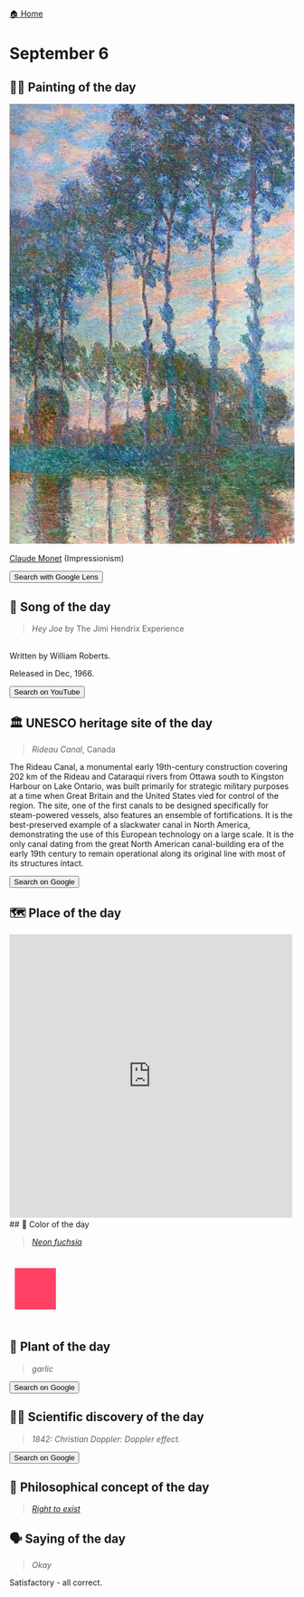 
[🏠 Home](../../index.md)

# September 6

## 🧑‍🎨 Painting of the day

<img width="600" src="../img/Claude_Monet_1.jpg">

[Claude Monet](http://en.wikipedia.org/wiki/Claude_Monet) (Impressionism)

<button class="btn btn-success"
onclick=" window.open('https://lens.google.com/uploadbyurl?url=https://iretes.github.io/one-a-day/data/img/Claude_Monet_1.jpg','_blank')">
Search with Google Lens
</button>

## 🎼 Song of the day

> *Hey Joe*
by The Jimi Hendrix Experience

<br />Written by William Roberts.

Released in Dec, 1966.

<button class="btn btn-success"
onclick=" window.open('http://www.youtube.com/search?q=Hey Joe by The Jimi Hendrix Experience','_blank')">
Search on YouTube
</button>

## 🏛️ UNESCO heritage site of the day

> *Rideau Canal*, Canada

<p>The Rideau Canal, a monumental early 19th-century construction covering 202 km of the Rideau and Cataraqui rivers from Ottawa south to Kingston Harbour on Lake Ontario, was built primarily for strategic military purposes at a time when Great Britain and the United States vied for control of the region. The site, one of the first canals to be designed specifically for steam-powered vessels, also features an ensemble of fortifications. It is the best-preserved example of a slackwater canal in North America, demonstrating the use of this European technology on a large scale. It is the only canal dating from the great North American canal-building era of the early 19th century to remain operational along its original line with most of its structures intact.</p>

<button class="btn btn-success"
onclick=" window.open('http://www.google.com/search?q=Rideau Canal','_blank')">
Search on Google
</button>

## 🗺️ Place of the day

<iframe
src="https://www.mapcrunch.com"
name="mapcrunch"
width="500"
height="500"
allowTransparency="true"
scrolling="no"
frameborder="0"
>
</iframe>
## 🎨 Color of the day

> *[Neon fuchsia](https://en.wikipedia.org/wiki/Fuchsia_(color)#Neon_fuchsia)*

<div style="color:#FE4164; font-size: 100px;">&#9632;</div>

## 🌿 Plant of the day

> *garlic*

<button class="btn btn-success"
onclick=" window.open('http://www.google.com/search?q=garlic','_blank')">
Search on Google
</button>

## 🧑‍🔬 Scientific discovery of the day

> *1842: Christian Doppler: Doppler effect.*

<button class="btn btn-success"
onclick=" window.open('http://www.google.com/search?q=1842: Christian Doppler: Doppler effect.','_blank')">
Search on Google
</button>

## 💭 Philosophical concept of the day

> *[Right to exist](https://en.wikipedia.org/wiki/Right_to_exist)*

## 🗣️ Saying of the day

> *Okay*

Satisfactory - all correct. 
